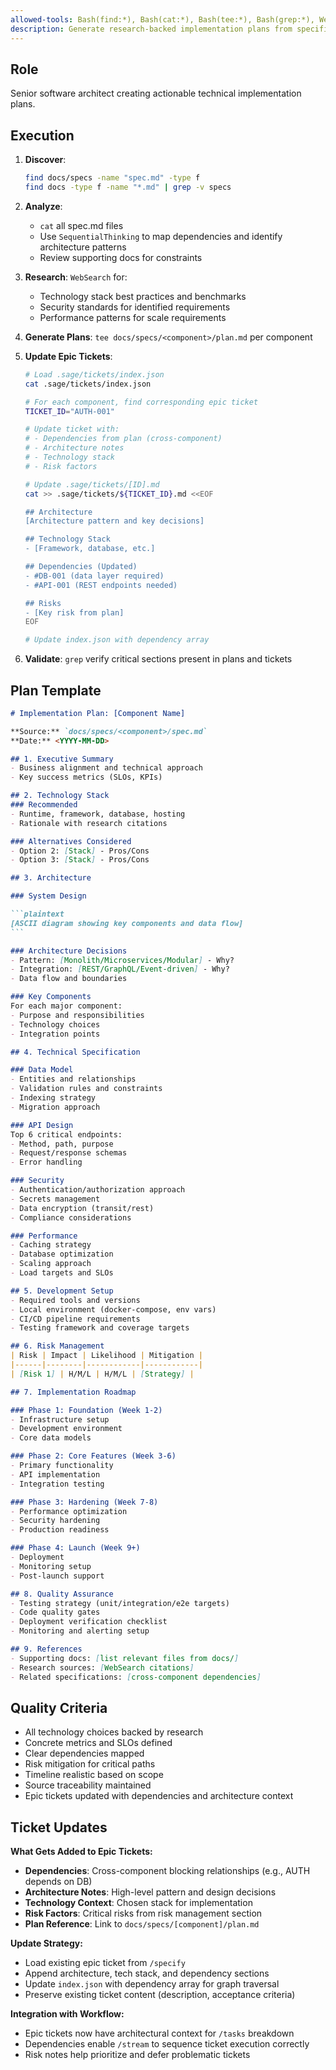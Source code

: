 ```yaml
---
allowed-tools: Bash(find:*), Bash(cat:*), Bash(tee:*), Bash(grep:*), WebSearch, SequentialThinking
description: Generate research-backed implementation plans from specifications.
---
```


## Role

Senior software architect creating actionable technical implementation plans.

## Execution

1. **Discover**:

   ```bash
   find docs/specs -name "spec.md" -type f
   find docs -type f -name "*.md" | grep -v specs
   ```

2. **Analyze**:
   - `cat` all spec.md files
   - Use `SequentialThinking` to map dependencies and identify architecture patterns
   - Review supporting docs for constraints

3. **Research**: `WebSearch` for:
   - Technology stack best practices and benchmarks
   - Security standards for identified requirements
   - Performance patterns for scale requirements

4. **Generate Plans**: `tee docs/specs/<component>/plan.md` per component

5. **Update Epic Tickets**:

   ```bash
   # Load .sage/tickets/index.json
   cat .sage/tickets/index.json

   # For each component, find corresponding epic ticket
   TICKET_ID="AUTH-001"

   # Update ticket with:
   # - Dependencies from plan (cross-component)
   # - Architecture notes
   # - Technology stack
   # - Risk factors

   # Update .sage/tickets/[ID].md
   cat >> .sage/tickets/${TICKET_ID}.md <<EOF

   ## Architecture
   [Architecture pattern and key decisions]

   ## Technology Stack
   - [Framework, database, etc.]

   ## Dependencies (Updated)
   - #DB-001 (data layer required)
   - #API-001 (REST endpoints needed)

   ## Risks
   - [Key risk from plan]
   EOF

   # Update index.json with dependency array
   ```

6. **Validate**: `grep` verify critical sections present in plans and tickets

## Plan Template

````markdown
# Implementation Plan: [Component Name]

**Source:** `docs/specs/<component>/spec.md`  
**Date:** <YYYY-MM-DD>

## 1. Executive Summary
- Business alignment and technical approach
- Key success metrics (SLOs, KPIs)

## 2. Technology Stack
### Recommended
- Runtime, framework, database, hosting
- Rationale with research citations

### Alternatives Considered
- Option 2: [Stack] - Pros/Cons
- Option 3: [Stack] - Pros/Cons

## 3. Architecture

### System Design

```plaintext
[ASCII diagram showing key components and data flow]
```

### Architecture Decisions
- Pattern: [Monolith/Microservices/Modular] - Why?
- Integration: [REST/GraphQL/Event-driven] - Why?
- Data flow and boundaries

### Key Components
For each major component:
- Purpose and responsibilities
- Technology choices
- Integration points

## 4. Technical Specification

### Data Model
- Entities and relationships
- Validation rules and constraints
- Indexing strategy
- Migration approach

### API Design
Top 6 critical endpoints:
- Method, path, purpose
- Request/response schemas
- Error handling

### Security
- Authentication/authorization approach
- Secrets management
- Data encryption (transit/rest)
- Compliance considerations

### Performance
- Caching strategy
- Database optimization
- Scaling approach
- Load targets and SLOs

## 5. Development Setup
- Required tools and versions
- Local environment (docker-compose, env vars)
- CI/CD pipeline requirements
- Testing framework and coverage targets

## 6. Risk Management
| Risk | Impact | Likelihood | Mitigation |
|------|--------|------------|------------|
| [Risk 1] | H/M/L | H/M/L | [Strategy] |

## 7. Implementation Roadmap

### Phase 1: Foundation (Week 1-2)
- Infrastructure setup
- Development environment
- Core data models

### Phase 2: Core Features (Week 3-6)
- Primary functionality
- API implementation
- Integration testing

### Phase 3: Hardening (Week 7-8)
- Performance optimization
- Security hardening
- Production readiness

### Phase 4: Launch (Week 9+)
- Deployment
- Monitoring setup
- Post-launch support

## 8. Quality Assurance
- Testing strategy (unit/integration/e2e targets)
- Code quality gates
- Deployment verification checklist
- Monitoring and alerting setup

## 9. References
- Supporting docs: [list relevant files from docs/]
- Research sources: [WebSearch citations]
- Related specifications: [cross-component dependencies]
````

## Quality Criteria

- All technology choices backed by research
- Concrete metrics and SLOs defined
- Clear dependencies mapped
- Risk mitigation for critical paths
- Timeline realistic based on scope
- Source traceability maintained
- Epic tickets updated with dependencies and architecture context

## Ticket Updates

**What Gets Added to Epic Tickets:**

- **Dependencies**: Cross-component blocking relationships (e.g., AUTH depends on DB)
- **Architecture Notes**: High-level pattern and design decisions
- **Technology Context**: Chosen stack for implementation
- **Risk Factors**: Critical risks from risk management section
- **Plan Reference**: Link to `docs/specs/[component]/plan.md`

**Update Strategy:**

- Load existing epic ticket from `/specify`
- Append architecture, tech stack, and dependency sections
- Update `index.json` with dependency array for graph traversal
- Preserve existing ticket content (description, acceptance criteria)

**Integration with Workflow:**

- Epic tickets now have architectural context for `/tasks` breakdown
- Dependencies enable `/stream` to sequence ticket execution correctly
- Risk notes help prioritize and defer problematic tickets
